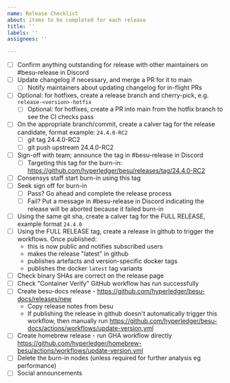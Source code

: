 ```yaml
---
name: Release Checklist
about: items to be completed for each release
title: ''
labels: ''
assignees: ''

---
```


- [ ] Confirm anything outstanding for release with other maintainers on #besu-release in Discord
- [ ] Update changelog if necessary, and merge a PR for it to main
  - [ ] Notify maintainers about updating changelog for in-flight PRs 
- [ ] Optional: for hotfixes, create a release branch and cherry-pick, e.g. `release-<version>-hotfix`
  - [ ] Optional: for hotfixes, create a PR into main from the hotfix branch to see the CI checks pass
- [ ] On the appropriate branch/commit, create a calver tag for the release candidate, format example: `24.4.0-RC2`
  - [ ] git tag 24.4.0-RC2
  - [ ] git push upstream 24.4.0-RC2
- [ ] Sign-off with team; announce the tag in #besu-release in Discord
  - [ ] Targeting this tag for the burn-in: https://github.com/hyperledger/besu/releases/tag/24.4.0-RC2
- [ ] Consensys staff start burn-in using this tag
- [ ] Seek sign off for burn-in
  - [ ] Pass? Go ahead and complete the release process
  - [ ] Fail? Put a message in #besu-release in Discord indicating the release will be aborted because it failed burn-in 
- [ ] Using the same git sha, create a calver tag for the FULL RELEASE, example format `24.4.0`
- [ ] Using the FULL RELEASE tag, create a release in github to trigger the workflows. Once published:
    - this is now public and notifies subscribed users
    - makes the release "latest" in github
    - publishes artefacts and version-specific docker tags
    - publishes the docker `latest` tag variants
- [ ] Check binary SHAs are correct on the release page
- [ ] Check "Container Verify" GitHub workflow has run successfully
- [ ] Create besu-docs release - https://github.com/hyperledger/besu-docs/releases/new
  - Copy release notes from besu
  - If publishing the release in github doesn't automatically trigger this workflow, then manually run https://github.com/hyperledger/besu-docs/actions/workflows/update-version.yml
- [ ] Create homebrew release - run GHA workflow directly https://github.com/hyperledger/homebrew-besu/actions/workflows/update-version.yml
- [ ] Delete the burn-in nodes (unless required for further analysis eg performance)
- [ ] Social announcements
